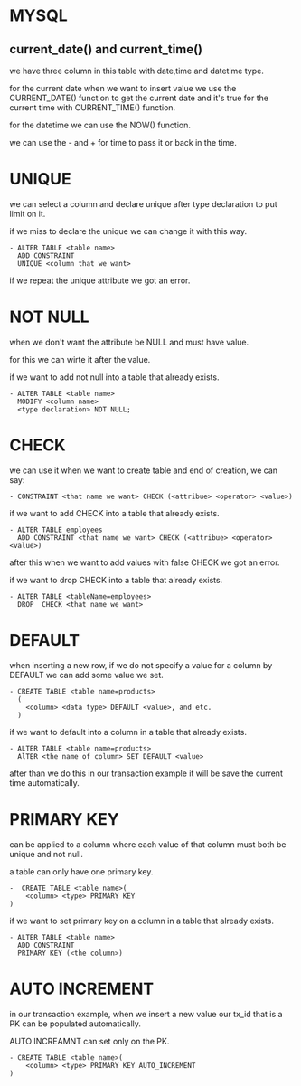 # MYSQL

## current_date() and current_time()

we have three column in this table with date,time and datetime type.

for the current date when we want to insert value we use the CURRENT_DATE() function
to get the current date and it's true for the current time with CURRENT_TIME() function.

for the datetime we can use the NOW() function.

we can use the - and + for time to pass it or back in the time.

# UNIQUE

we can select a column and declare unique after type declaration to put limit on it.

if we miss to declare the unique we can change it with this way.

    - ALTER TABLE <table name>
      ADD CONSTRAINT
      UNIQUE <column that we want>

if we repeat the unique attribute we got an error.

# NOT NULL

when we don't want the attribute be NULL and must have value.

for this we can wirte it after the value.

if we want to add not null into a table that already exists.

    - ALTER TABLE <table name>
      MODIFY <column name>
      <type declaration> NOT NULL;

# CHECK

we can use it when we want to create table and end of creation,
we can say:

    - CONSTRAINT <that name we want> CHECK (<attribue> <operator> <value>)

if we want to add CHECK into a table that already exists.

    - ALTER TABLE employees
      ADD CONSTRAINT <that name we want> CHECK (<attribue> <operator> <value>)

after this when we want to add values with false CHECK we got an error.

if we want to drop CHECK into a table that already exists.

    - ALTER TABLE <tableName=employees>
      DROP  CHECK <that name we want>

# DEFAULT

when inserting a new row, if we do not specify a value for a column
by DEFAULT we can add some value we set.

    - CREATE TABLE <table name=products>
      (
        <column> <data type> DEFAULT <value>, and etc.
      )

if we want to default into a column in a table that already exists.

    - ALTER TABLE <table name=products>
      AlTER <the name of column> SET DEFAULT <value>

after than we do this in our transaction example it will be save the current time automatically.

# PRIMARY KEY

can be applied to a column where each value of that column must both be unique and not null.

a table can only have one primary key.

    -  CREATE TABLE <table name>(
        <column> <type> PRIMARY KEY
    )

if we want to set primary key on a column in a table that already exists.

    - ALTER TABLE <table name>
      ADD CONSTRAINT
      PRIMARY KEY (<the column>)

# AUTO INCREMENT

in our transaction example, when we insert a new value our tx_id that is a PK can be
populated automatically.

AUTO INCREAMNT can set only on the PK.

    - CREATE TABLE <table name>(
        <column> <type> PRIMARY KEY AUTO_INCREMENT
    )
